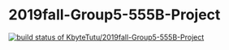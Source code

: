# 2019fall-Group5-555B-Project
[![build status of KbyteTutu/2019fall-Group5-555B-Project](https://travis-ci.org/Dioden/2019fall-Group5-555B-Project)](https://github.com/KbyteTutu/2019fall-Group5-555B-Project)
